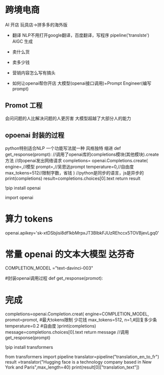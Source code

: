 # 跨境电商
AI 开店
玩具店->拼多多的海外版
- 翻译 NLP不用打开google翻译，百度翻译，写程序
    pipeline('translste')
    AIGC 生成
- 卖什么货
- 卖多少钱
- 营销内容怎么写有搞头

- 如何让openai帮你开店
    大模型(openai接口调用)+Prompt Engineer(编写prompt)

## Promot 工程
会问问题的人比解决问题的人更厉害
大模型超越了大部分人的能力

## opoenai 封装的过程
python特别适合NLP
一个功能写法就一种
风格独特 缩进 
def get_response(prompt):
    //调用了openai库的completions模块(其他模块).create方法
    //向openai发出网络请求
    completions= openai.Completions.create(
        engine=,//模型
        prompt=,//吴恩达prompt
        temperature=0,//自由度 
        max_tokens=512//限制字数，省钱
    )
    //python是同步的语言，js是异步的
    print(completions)
    result=completions.choices[0].text
    return result






!pip install openai

import openai 
# 算力 tokens
openai.apikey='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'
# 常量 openai 的文本大模型 达芬奇
COMPLETION_MODEL ="text-davinci-003"


#封装openai调用过程
def get_response(promot):
  # 完成
  completions=openai.Completion.creat(
    engine=COMPLETION_MODEL,
    promot=promot,
    #最大tokens限制 少花钱
    max_tokens=512,
    n=1,#回复多少条
    temperature=0.2 #自由度
  )print(completions)
  message=completions.choices[0].text
  return message
  //调用  
  get_response(prompt)





  !pip install transformers

from transformers import pipeline
translator=pipeline("translation_en_to_fr")
result =translator("Hugging face is a technology company based in New York and Paris",max_length=40)
print(result[0]["translation_text"])